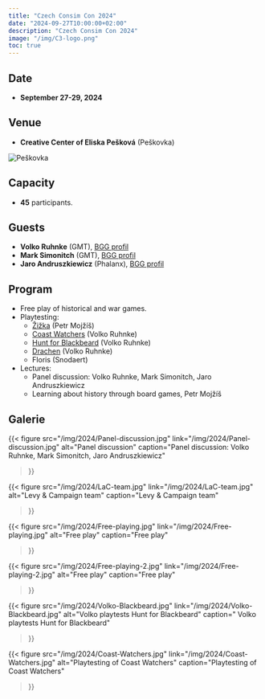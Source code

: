 ```yaml
---
title: "Czech Consim Con 2024"
date: "2024-09-27T10:00:00+02:00"
description: "Czech Consim Con 2024"
image: "/img/C3-logo.png"
toc: true
---
```


## Date

* **September 27-29, 2024**

## Venue

* **Creative Center of Eliska Pešková** (Peškovka)

![Peškovka](/img/Peskovka.jpg)

## Capacity

* **45** participants.

## Guests

* **Volko Ruhnke** (GMT), [BGG profil](//boardgamegeek.com/boardgamedesigner/772/volko-ruhnke)
* **Mark Simonitch** (GMT), [BGG profil](//boardgamegeek.com/boardgamedesigner/140/mark-simonitch)
* **Jaro Andruszkiewicz** (Phalanx), [BGG profil](//boardgamegeek.com/boardgamedesigner/40429/jaro-andruszkiewicz)

## Program

* Free play of historical and war games.
* Playtesting:
  * [Žižka](//boardgamegeek.com/boardgame/399887/zizka-reformation-and-crusade-in-hussite-bohemia-1) (Petr Mojžíš)
  * [Coast Watchers](//boardgamegeek.com/boardgame/416777/coast-watchers-allied-field-intelligence-in-the-so) (Volko Ruhnke)
  * [Hunt for Blackbeard](//boardgamegeek.com/boardgame/263479/hunt-for-blackbeard) (Volko Ruhnke)
  * [Drachen](//www.gmtgames.com/p-1162-drachen.aspx) (Volko Ruhnke)
  * Floris (Snodaert)
* Lectures:
  * Panel discussion: Volko Ruhnke, Mark Simonitch, Jaro Andruszkiewicz
  * Learning about history through board games, Petr Mojžíš

## Galerie

{{< figure src="/img/2024/Panel-discussion.jpg"
           link="/img/2024/Panel-discussion.jpg"
           alt="Panel discussion"
           caption="Panel discussion: Volko Ruhnke, Mark Simonitch, Jaro Andruszkiewicz"
>}}

{{< figure src="/img/2024/LaC-team.jpg"
           link="/img/2024/LaC-team.jpg"
           alt="Levy & Campaign team"
           caption="Levy & Campaign team"
>}}

{{< figure src="/img/2024/Free-playing.jpg"
           link="/img/2024/Free-playing.jpg"
           alt="Free play"
           caption="Free play"
>}}

{{< figure src="/img/2024/Free-playing-2.jpg"
           link="/img/2024/Free-playing-2.jpg"
           alt="Free play"
           caption="Free play"
>}}

{{< figure src="/img/2024/Volko-Blackbeard.jpg"
           link="/img/2024/Volko-Blackbeard.jpg"
           alt="Volko playtests Hunt for Blackbeard"
           caption=" Volko playtests Hunt for Blackbeard"
>}}

{{< figure src="/img/2024/Coast-Watchers.jpg"
           link="/img/2024/Coast-Watchers.jpg"
           alt="Playtesting of Coast Watchers"
           caption="Playtesting of Coast Watchers"
>}}
